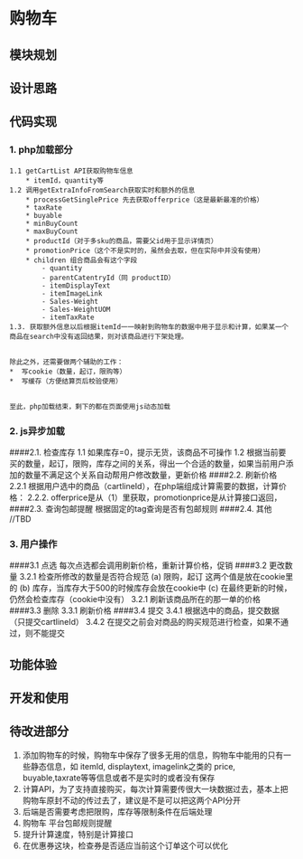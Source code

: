 # 购物车

##  模块规划
##  设计思路
##  代码实现


### 1. php加载部分

    1.1 getCartList API获取购物车信息
        * itemId，quantity等
    1.2 调用getExtraInfoFromSearch获取实时和额外的信息
        * processGetSinglePrice 先去获取offerprice（这是最新最准的价格）
        * taxRate
        * buyable
        * minBuyCount
        * maxBuyCount
        * productId（对于多sku的商品，需要父id用于显示详情页）
        * promotionPrice（这个不是实时的，虽然会去取，但在实际中并没有使用）
        * children 组合商品会有这个字段
            - quantity
            - parentCatentryId（同 productID）
            - itemDisplayText
            - itemImageLink
            - Sales-Weight
            - Sales-WeightUOM
            - itemTaxRate
    1.3. 获取额外信息以后根据itemId一一映射到购物车的数据中用于显示和计算，如果某一个商品在search中没有返回结果，则对该商品进行下架处理。
    
    
    除此之外，还需要做两个辅助的工作：
    *  写cookie（数量，起订，限购等）
    *  写缓存（方便结算页后校验使用）


	至此，php加载结束，剩下的都在页面使用js动态加载

### 2. js异步加载
####2.1. 检查库存
        1.1 如果库存=0，提示无货，该商品不可操作
        1.2 根据当前要买的数量，起订，限购，库存之间的关系，得出一个合适的数量，如果当前用户添加的数量不满足这个关系自动帮用户修改数量，更新价格
####2.2. 刷新价格
        2.2.1 根据用户选中的商品（cartlineId），在php端组成计算需要的数据，计算价格：
        2.2.2. offerprice是从（1）里获取，promotionprice是从计算接口返回，
####2.3. 查询包邮提醒
        根据固定的tag查询是否有包邮规则
####2.4. 其他
        //TBD


### 3. 用户操作
####3.1 点选
        每次点选都会调用刷新价格，重新计算价格，促销
####3.2 更改数量
        3.2.1 检查所修改的数量是否符合规范
            (a) 限购，起订 这两个值是放在cookie里的
            (b) 库存，当库存大于500的时候库存会放在cookie中
            (c) 在最终更新的时候，仍然会检查库存（cookie中没有）
        3.2.1 刷新该商品所在的那一单的价格
####3.3 删除
        3.3.1 刷新价格
####3.4 提交
        3.4.1 根据选中的商品，提交数据（只提交cartlineId）
        3.4.2 在提交之前会对商品的购买规范进行检查，如果不通过，则不能提交
##  功能体验
##  开发和使用
##  待改进部分
1. 添加购物车的时候，购物车中保存了很多无用的信息，购物车中能用的只有一些静态信息，如 itemId, displaytext, imagelink之类的 price, buyable,taxrate等等信息或者不是实时的或者没有保存
2. 计算API，为了支持直接购买，每次计算需要传很大一块数据过去，基本上把购物车原封不动的传过去了，建议是不是可以把这两个API分开
3. 后端是否需要考虑把限购，库存等限制条件在后端处理
4. 购物车 平台包邮规则提醒
5. 提升计算速度，特别是计算接口
6. 在优惠券这块，检查券是否适应当前这个订单这个可以优化




	

